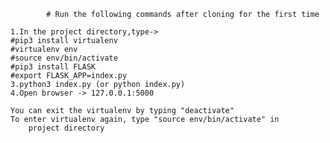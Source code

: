 			# Run the following commands after cloning for the first time

	1.In the project directory,type->
	#pip3 install virtualenv
	#virtualenv env
	#source env/bin/activate
	#pip3 install FLASK
	#export FLASK_APP=index.py
	3.python3 index.py (or python index.py)
	4.Open browser -> 127.0.0.1:5000

	You can exit the virtualenv by typing "deactivate"
	To enter virtualenv again, type "source env/bin/activate" in
        project directory
